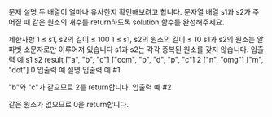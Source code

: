 문제 설명
두 배열이 얼마나 유사한지 확인해보려고 합니다. 문자열 배열 s1과 s2가 주어질 때 같은 원소의 개수를 return하도록 solution 함수를 완성해주세요.

제한사항
1 ≤ s1, s2의 길이 ≤ 100
1 ≤ s1, s2의 원소의 길이 ≤ 10
s1과 s2의 원소는 알파벳 소문자로만 이루어져 있습니다
s1과 s2는 각각 중복된 원소를 갖지 않습니다.
입출력 예
s1	s2	result
["a", "b", "c"]	["com", "b", "d", "p", "c"]	2
["n", "omg"]	["m", "dot"]	0
입출력 예 설명
입출력 예 #1

"b"와 "c"가 같으므로 2를 return합니다.
입출력 예 #2

같은 원소가 없으므로 0을 return합니다.